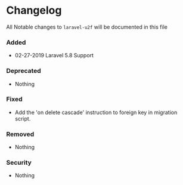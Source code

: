 # Changelog

All Notable changes to `laravel-u2f` will be documented in this file


### Added
- 02-27-2019 Laravel 5.8 Support

### Deprecated
- Nothing

### Fixed
- Add the 'on delete cascade' instruction to foreign key in migration script.

### Removed
- Nothing

### Security
- Nothing
